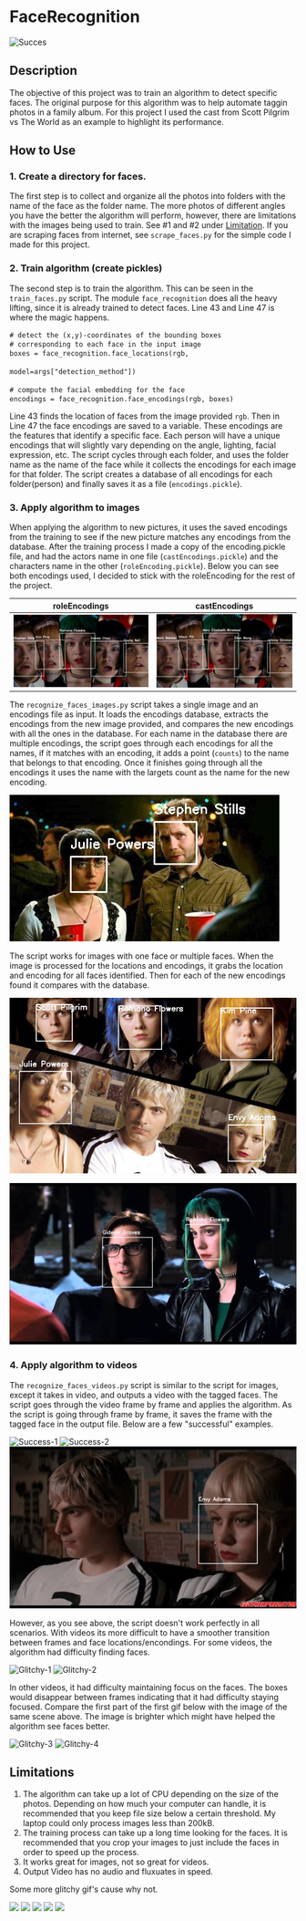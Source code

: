 # FaceRecognition
![Succes](./screenshots/party_scene-4.gif)

## Description
The objective of this project was to train an algorithm to detect specific faces. The original purpose for this algorithm was to help automate taggin photos in a family album. For this project I used the cast from Scott Pilgrim vs The World as an example to highlight its performance.

## How to Use
### 1. Create a directory for faces. 
The first step is to collect and organize all the photos into folders with the name of the face as the folder name. The more photos of different angles you have the better the algorithm will perform, however, there are limitations with the images being used to train. See #1 and #2 under [Limitation](./README.md#Limitations). 
If you are scraping faces from internet, see `scrape_faces.py` for the simple code I made for this project.

### 2. Train algorithm (create pickles)
The second step is to train the algorithm. This can be seen in the `train_faces.py` script. The module `face_recognition` does all the heavy lifting, since it is already trained to detect faces. Line 43 and Line 47 is where the magic happens.
```
# detect the (x,y)-coordinates of the bounding boxes
# corresponding to each face in the input image
boxes = face_recognition.face_locations(rgb,
                                        model=args["detection_method"])

# compute the facial embedding for the face
encodings = face_recognition.face_encodings(rgb, boxes)
```
Line 43 finds the location of faces from the image provided `rgb`. Then in Line 47 the face encodings are saved to a variable. These encodings are the features that identify a specific face. Each person will have a unique encodings that will slightly vary depending on the angle, lighting, facial expression, etc. The script cycles through each folder, and uses the folder name as the name of the face while it collects the encodings for each image for that folder. The script creates a database of all encodings for each folder(person) and finally saves it as a file (`encodings.pickle`). 

### 3. Apply algorithm to images
When applying the algorithm to new pictures, it uses the saved encodings from the training to see if the new picture matches any encodings from the database. After the training process I made a copy of the encoding.pickle file, and had the actors name in one file (`castEncodings.pickle`) and the characters name in the other (`roleEncoding.pickle`). Below you can see both encodings used, I decided to stick with the roleEncoding for the rest of the project.

|   roleEncodings            |  castEncodings     |
|:-------------------------:|:-------------------------:|
![Success-1](./screenshots/Multi-Test1.jpg) | ![Success-1](./screenshots/Multi-Test1_cast.jpg)

The `recognize_faces_images.py` script takes a single image and an encodings file as input. It loads the encodings database, extracts the encodings from the new image provided, and compares the new encodings with all the ones in the database. For each name in the database there are multiple encodings, the script goes through each encodings for all the names, if it matches with an encoding, it adds a point (`counts`) to the name that belongs to that encoding. Once it finishes going through all the encodings it uses the name with the largets count as the name for the new encoding.

![Success-3](./screenshots/Multi-Test3.jpg)

The script works for images with one face or multiple faces. When the image is processed for the locations and encodings, it grabs the location and encoding for all faces identified. Then for each of the new encodings found it compares with the database.   

![Success-2](./screenshots/Multi-Test2.jpg)

![Success-4](./screenshots/Multi-Test4.jpg)
 

### 4. Apply algorithm to videos
The `recognize_faces_videos.py` script is similar to the script for images, except it takes in video, and outputs a video with the tagged faces. The script goes through the video frame by frame and applies the algorithm. As the script is going through frame by frame, it saves the frame with the tagged face in the output file. Below are a few "successful" examples. 

![Success-1](./screenshots/party_scene-1.gif) 
![Success-2](./screenshots/coffee_scene-1.gif)
![Success-3](./screenshots/backstage_scene-1.gif)

However, as you see above, the script doesn't work perfectly in all scenarios. With videos its more difficult to have a smoother transition between frames and face locations/encondings. For some videos, the algorithm had difficulty finding faces.

![Glitchy-1](./screenshots/coffee_scene-2_glitchy.gif)
![Glitchy-2](./screenshots/party_scene-4_glitchy.gif)

In other videos, it had difficulty maintaining focus on the faces. The boxes would disappear between frames indicating that it had difficulty staying focused. Compare the first part of the first gif below with the image of the same scene above. The image is brighter which might have helped the algorithm see faces better.

![Glitchy-3](./screenshots/backstage_scene-3_glitchy.gif)
![Glitchy-4](./screenshots/party_scene-2_glitchy.gif)

## Limitations
1. The algorithm can take up a lot of CPU depending on the size of the photos. Depending on how much your computer can handle, it is recommended that you keep file size below a certain threshold. My laptop could only process images less than 200kB.
2. The training process can take up a long time looking for the faces. It is recommended that you crop your images to just include the faces in order to speed up the process.
3. It works great for images, not so great for videos.
4. Output Video has no audio and fluxuates in speed.

Some more glitchy gif's cause why not.

![](./screenshots/coffee_scene-3_glitchy.gif)
![](./screenshots/gideon_scene-1_glitchy.gif)
![](./screenshots/gideon_scene-2.gif)
![](./screenshots/gideon_scene-3_glitchy.gif)
![](./screenshots/party_scene-3_glitchy.gif)
